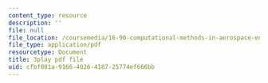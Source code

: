 ```yaml
---
content_type: resource
description: ''
file: null
file_location: /coursemedia/16-90-computational-methods-in-aerospace-engineering-spring-2014/cfbf081a91664026418725774ef666bb_ZyoZukr_sUA.pdf
file_type: application/pdf
resourcetype: Document
title: 3play pdf file
uid: cfbf081a-9166-4026-4187-25774ef666bb
---
```

